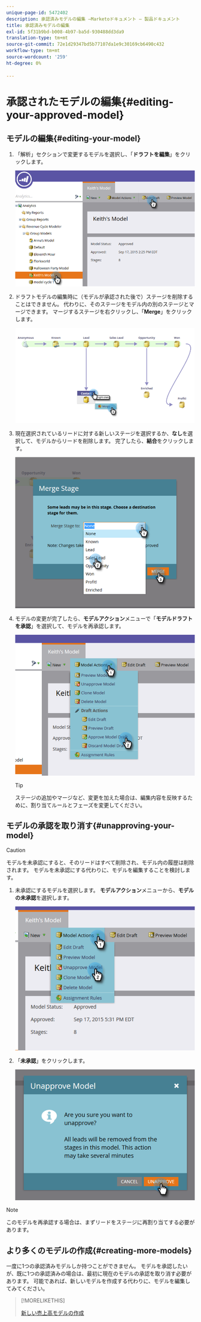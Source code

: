 ```yaml
---
unique-page-id: 5472402
description: 承認済みモデルの編集 —Marketoドキュメント — 製品ドキュメント
title: 承認済みモデルの編集
exl-id: 5f31b9bd-b008-4b97-ba5d-930488dd3da9
translation-type: tm+mt
source-git-commit: 72e1d29347bd5b77107da1e9c30169cb6490c432
workflow-type: tm+mt
source-wordcount: '259'
ht-degree: 0%

---
```


# 承認されたモデルの編集{#editing-your-approved-model}

## モデルの編集{#editing-your-model}

1. 「解析」セクションで変更するモデルを選択し、「**ドラフトを編集**」をクリックします。

   ![](assets/one.png)

1. ドラフトモデルの編集時に（モデルが承認された後で）ステージを削除することはできません。 代わりに、そのステージをモデル内の別のステージとマージできます。 マージするステージを右クリックし、「**Merge**」をクリックします。

   ![](assets/two.png)

1. 現在選択されているリードに対する新しいステージを選択するか、**なし**&#x200B;を選択して、モデルからリードを削除します。 完了したら、**結合**&#x200B;をクリックします。

   ![](assets/three.png)

1. モデルの変更が完了したら、**モデルアクション**&#x200B;メニューで「**モデルドラフトを承認**」を選択して、モデルを再承認します。

   ![](assets/four.png)

   >[!TIP]
   >
   >ステージの追加やマージなど、変更を加えた場合は、編集内容を反映するために、割り当てルールとフェーズを変更してください。

## モデルの承認を取り消す{#unapproving-your-model}

>[!CAUTION]
>
>モデルを未承認にすると、そのリードはすべて削除され、モデル内の履歴は削除されます。 モデルを未承認にする代わりに、モデルを編集することを検討します。

1. 未承認にするモデルを選択します。 **モデルアクション**&#x200B;メニューから、**モデルの未承認**&#x200B;を選択します。

   ![](assets/five.png)

1. 「**未承認**」をクリックします。

   ![](assets/six.png)

>[!NOTE]
>
>このモデルを再承認する場合は、まずリードをステージに再割り当てする必要があります。

## より多くのモデルの作成{#creating-more-models}

一度に1つの承認済みモデルしか持つことができません。 モデルを承認したいが、既に1つの承認済みの場合は、最初に現在のモデルの承認を取り消す必要があります。 可能であれば、新しいモデルを作成する代わりに、モデルを編集してみてください。

>[!MORELIKETHIS]
>
>[新しい売上高モデルの作成](/help/marketo/product-docs/reporting/revenue-cycle-analytics/revenue-cycle-models/create-a-new-revenue-model.md)
